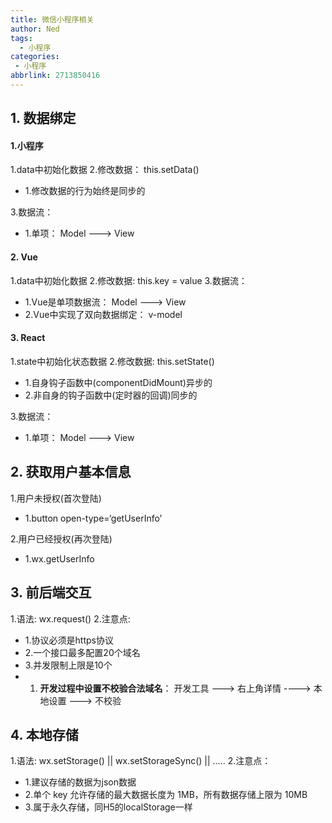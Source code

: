 ```yaml
---
title: 微信小程序相关
author: Ned
tags:
  - 小程序
categories:
 - 小程序
abbrlink: 2713850416
---
```


## 1. 数据绑定

#### 1.小程序

1.data中初始化数据
2.修改数据： this.setData()

- 1.修改数据的行为始终是同步的

3.数据流：

- 1.单项： Model ---> View

<!-- more -->

#### 2. Vue

1.data中初始化数据
2.修改数据: this.key = value
3.数据流：

- 1.Vue是单项数据流： Model ---> View
- 2.Vue中实现了双向数据绑定： v-model

#### 3. React

1.state中初始化状态数据
2.修改数据: this.setState()

- 1.自身钩子函数中(componentDidMount)异步的
- 2.非自身的钩子函数中(定时器的回调)同步的

3.数据流：

- 1.单项： Model ---> View

## 2. 获取用户基本信息

1.用户未授权(首次登陆)

- 1.button open-type=‘getUserInfo’

2.用户已经授权(再次登陆)

- 1.wx.getUserInfo

## 3. 前后端交互

1.语法: wx.request()
2.注意点:

- 1.协议必须是https协议
- 2.一个接口最多配置20个域名
- 3.并发限制上限是10个
- 1. **开发过程中设置不校验合法域名**： 开发工具 ---> 右上角详情 ----> 本地设置 ---> 不校验

## 4. 本地存储

1.语法: wx.setStorage() || wx.setStorageSync() || .....
2.注意点：

- 1.建议存储的数据为json数据
- 2.单个 key 允许存储的最大数据长度为 1MB，所有数据存储上限为 10MB
- 3.属于永久存储，同H5的localStorage一样